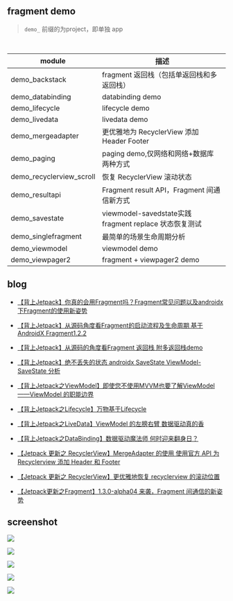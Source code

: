 ##  fragment demo

> `demo_` 前缀的为project，即单独 app

<br>

| module | 描述                |
|----------------------|-----------------------------|
| demo\_backstack      | fragment 返回栈（包括单返回栈和多返回栈）      |
| demo\_databinding      | databinding demo      |
| demo\_lifecycle      | lifecycle demo      |
| demo\_livedata       | livedata demo      |
| demo\_mergeadapter   | 更优雅地为 RecyclerView 添加 Header Footer     |
| demo\_paging         | paging demo,仅网络和网络+数据库 两种方式     |
| demo\_recyclerview_scroll         | 恢复 RecyclerView 滚动状态    |
| demo\_resultapi      | Fragment result API，Fragment 间通信新方式 |
| demo\_savestate      | viewmodel-savedstate实践 fragment replace 状态恢复测试 |
| demo\_singlefragment | 最简单的场景生命周期分析                |
| demo\_viewmodel      | viewmodel demo      |
| demo\_viewpager2     | fragment \+ viewpager2 demo |



## blog

- [【背上Jetpack】你真的会用Fragment吗？Fragment常见问题以及androidx下Fragment的使用新姿势](https://juejin.im/post/5e5cd8686fb9a07cbc269d10)

- [【背上Jetpack】从源码角度看Fragment的启动流程及生命周期 基于AndroidX Fragment1.2.2](https://juejin.im/post/5e67523551882549003d2c4f)

- [【背上Jetpack】从源码的角度看Fragment 返回栈 附多返回栈demo](https://juejin.im/post/5e6e50a3518825490762098b)

- [【背上Jetpack】绝不丢失的状态 androidx SaveState ViewModel-SaveState 分析](https://juejin.im/post/5e738d12518825495d69cfb9)

- [【背上Jetpack之ViewModel】即使您不使用MVVM也要了解ViewModel ——ViewModel 的职能边界](https://juejin.im/post/5e786d415188255e00661a4e)<br>

- [【背上Jetpack之Lifecycle】万物基于Lifecycle](https://juejin.im/post/5e8348bef265da47e02a6ce2)

- [【背上Jetpack之LiveData】ViewModel 的左膀右臂 数据驱动真的香](https://juejin.im/post/5e834bb5f265da480d61668d)

- [【背上Jetpack之DataBinding】数据驱动魔法师 何时迎来翻身日？](https://juejin.im/post/5e8ef0bc518825736b749705)

- [【Jetpack 更新之 RecyclerView】MergeAdapter 的使用 使用官方 API 为 Recyclerview 添加 Header 和 Footer](https://juejin.im/post/5e86ffea51882573ba207a19)

- [【Jetpack 更新之 RecyclerView】更优雅地恢复 recyclerview 的滚动位置](https://juejin.im/post/5eba4d5f6fb9a0436545b6e5)

- [【Jetpack更新之Fragment】1.3.0-alpha04 来袭，Fragment 间通信的新姿势](https://juejin.im/post/5eaa471bf265da7bad3536bd)


## screenshot

![](./screenshot/screenshot1.gif)

![](./screenshot/screenshot2.gif)

![](./screenshot/screenshot3.gif)

![](./screenshot/screenshot4.gif)

![](https://gitee.com/flywith24/Album/raw/master/img/20200512111315.gif)